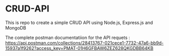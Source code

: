 # CRUD-API
This is repo to create a simple CRUD API using Node.js, Express.js and MongoDB

The complete postman documentatiion for the API requets : https://api.postman.com/collections/28413767-021cece1-7732-47a6-bb9d-15937a1f9262?access_key=PMAT-01H6GFBAW6ZEZ628QKGDBB64KB
